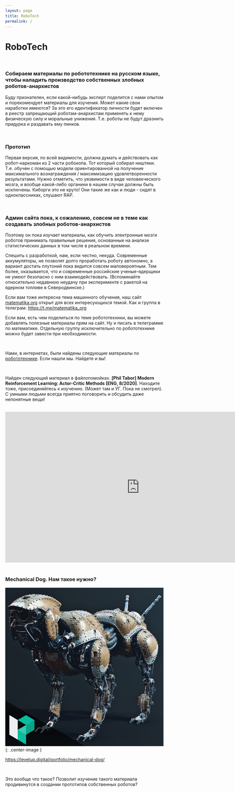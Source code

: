 ```yaml
---
layout: page
title: RoboTech
permalink: /
---
```


# RoboTech

<br/>

### Собираем материалы по робототехнике на русском языке, чтобы наладить производство собственных злобных роботов-анархистов

Буду признателен, если какой-нибудь эксперт поделится с нами опытом и порекомендует материалы для изучения. Может какие свои наработки имеются? За это его идентификатор личности будет включен в реестр запрещающий роботам-анархистам применять к нему физическую силу и моральные унижения. Т.е. роботы не будут дразнить придурка и раздавать ему пинков.

<br/>

### Прототип

Первая версия, по всей видимости, должна думать и действовать как робот-наркоман из 2 части робокопа. Тот который собирал ништяки. Т.е. обучен с помощью модели ориентированной на получение максимального вознаграждения / максимизацию удовлетворенности результатами. Нужно отметить, что уязвимости в виде человекческого мозга, и вообще какой-либо органики в нашем случае должны быть исключены. Киборги это не круто! Они такие же как и люди - сидят в одноклассниках, слушают RAP.

<br/>

### Админ сайта пока, к сожалению, совсем не в теме как создавать злобных роботов-анархистов

Поэтому он пока изучает материалы, как обучить электронные мозги роботов принимать правильные решения, основанные на анализе статистических данных в том числе в реальном времени.

Спешить с разработкой, нам, если честно, некуда. Современные аккумуляторы, не позволят долго проработать роботу автономно, а вариант достать плутоний пока видится совсем маловероятным. Тем более, оказывается, что и современные российские ученые-ядерщики не умеют безопасно с ним взаимодействовать. (Вспоминайте относительно недавнюю неудачу при эксперименте с ракетой на ядерном топливе в Северодвинске.)

Если вам тоже интересна тема машинного обучения, наш сайт <a href="//matematika.org">matematika.org</a> открыт для всех интересующихся темой. Как и группа в телеграм: https://t.me/matematika_org

Если вам, есть чем поделиться по теме робототехники, вы можете добавлять полезные материалы прям на сайт. Ну и писать в телеграмме по математике. Отдельную группу исключительно по робототехнике можно будет завести при необходимости.

<br/>

Нами, в интернетах, были найдены следующие материалы по <a href="/videos/">робототехнике</a>. Если нашли мы. Найдете и вы!

<br/>

Найден следующий материал в файлопомойках. **[Phil Tabor] Modern Reinforcement Learning: Actor-Critic Methods [ENG, 8/2020]**. Находите тоже, присоединяйтесь к изучению. (Может там и УГ. Пока не смотрел). С умными людьми всегда приятно поговорить и обсудить даже непонятные вещи!

<br/>

<div align="center">
    <iframe width="853" height="480" src="https://www.youtube.com/embed/p9LGYVbaQco" frameborder="0" allow="accelerometer; autoplay; encrypted-media; gyroscope; picture-in-picture" allowfullscreen></iframe>
</div>

<br/>

### Mechanical Dog. Нам такое нужно?

![Mechanical Dog](/img/MechanicalDog.jpg 'Mechanical Dog'){: .center-image }

https://levelup.digital/portfolio/mechanical-dog/

<br/>

Это вообще что такое? Позволит изучение такого материала продивинутся в создании прототипов собственных роботов?

